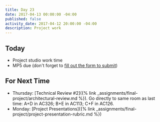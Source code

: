 ```yaml
---
title: Day 23
date: 2017-04-13 00:00:00 -04:00
published: false
activity_date: 2017-04-12 20:00:00 -04:00
description: Project work
---
```


## Today

* Project studio work time
* MP5 due (don't forget to [fill out the form to submit](http://goo.gl/forms/joIEF3IZjP))

## For Next Time

* Thursday: [Technical Review #2]({% link _assignments/final-project/architectural-review.md %}). Go directly to same room as last time: A+D in AC326; B+E in AC113; C+F in AC126.
* Monday: [Project Presentations]({% link _assignments/final-project/project-presentation-rubric.md %})
